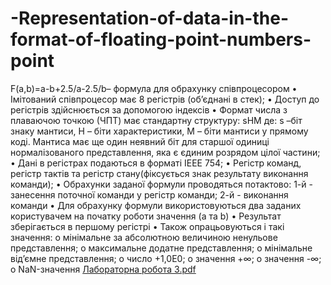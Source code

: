 # -Representation-of-data-in-the-format-of-floating-point-numbers-point
F(a,b)=a-b+2.5/a-2.5/b– формула для обрахунку співпроцесором
•	Імітований співпроцесор має 8 регістрів (об’єднані в стек);
•	Доступ до регістрів здійснюється за допомогою індексів
•	Формат числа з плаваючою точкою (ЧПТ) має стандартну структуру: sHM де: s –біт знаку мантиси, H – біти характеристики, M – біти мантиси у прямому коді. Мантиса має ще один неявний біт для старшої одиниці нормалізованого представлення, яка є єдиним розрядом цілої частини; 
•	Дані в регістрах подаються в форматі IEEE 754; 
•	Регістр команд, регістр тактів та регістр стану(фіксується знак результату виконання команди);
•	Обрахунки заданої формули проводяться потактово: 1-й - занесення поточної команди у регістр команди; 2-й - виконання команди
•	Для обрахунку формули використовуються два заданих користувачем на початку роботи значення (a та b)
•	Результат зберігається в першому регістрі 
•	Також опрацьовуються і такі значення:
o	мінімальне за абсолютною величиною ненульове представлення;
o	 максимальне додатне представлення;
o	 мінімальне від’ємне представлення;
o	 число +1,0Е0;
o	 значення +∞;
o	 значення -∞;
o	NaN-значення
[Лабораторна робота 3.pdf](https://github.com/Dashylikk/-Representation-of-data-in-the-format-of-floating-point-numbers-point/files/14652610/3.pdf)

